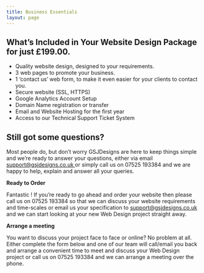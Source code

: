 ```yaml
---
title: Business Essentials
layout: page
---
```

## What’s Included in Your Website Design Package for just £199.00.

* Quality website design, designed to your requirements.
* 3 web pages to promote your business.
* 1 ‘contact us’ web form, to make it even easier for your clients to contact you.
* Secure website (SSL, HTTPS)
* Google Analytics Account Setup
* Domain Name registration or transfer
* Email and Website Hosting for the first year
* Access to our Technical Support Ticket System

## Still got some questions?

Most people do, but don’t worry GSJDesigns are here to keep things simple and we’re ready to answer your questions, either via email [support@gsjdesigns.co.uk ](mailto:enquiries@rakemark.com "Email Us")or simply call us on 07525 193384 and we are happy to help, explain and answer all your queries.

**Ready to Order**

Fantastic ! If you’re ready to go ahead and order your website then please call us on 07525 193384 so that we can discuss your website requirements and time-scales or email us your specification to [support@gsjdesigns.co.uk](mailto:enquiries@rakemark.com "Email Us") and we can start looking at your new Web Design project straight away.

**Arrange a meeting**

You want to discuss your project face to face or online? No problem at all. Either complete the form below and one of our team will call/email you back and arrange a convenient time to meet and discuss your Web Design project or call us on 07525 193384 and we can arrange a meeting over the phone.
